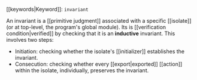 [[keywords|Keyword]]: `invariant`

An invariant is a [[primitive judgment]] associated with a specific [[isolate]] (or at top-level, the program's global module). Its is [[verification condition|verified]] by checking that it is an **inductive** invariant. This involves two steps:

  - Initiation: checking whether the isolate's [[initializer]] establishes the invariant.
  - Consecution: checking whether every [[export|exported]] [[action]] within the isolate, individually, preserves the invariant.

